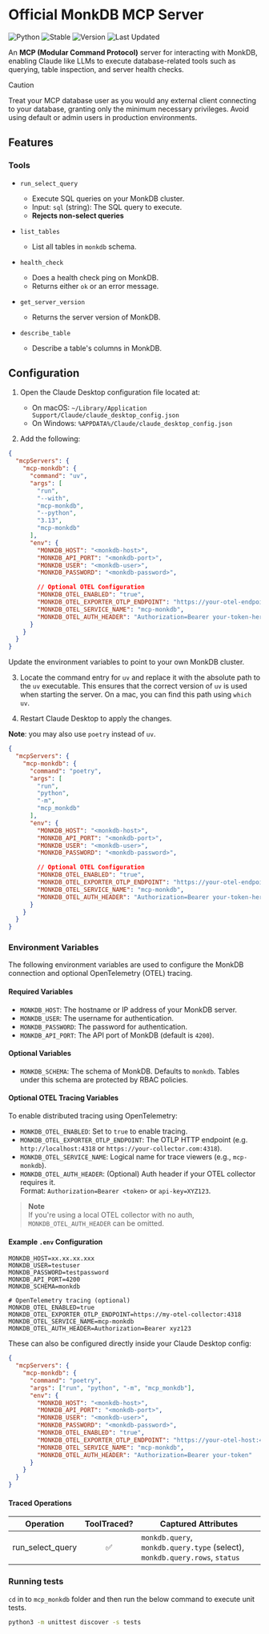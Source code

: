 # Official MonkDB MCP Server

![Python](https://img.shields.io/badge/Python-3.13%2B-3670A0?style=for-the-badge&logo=python&logoColor=ffdd54) ![Stable](https://img.shields.io/badge/stability-stable-brightgreen) ![Version](https://img.shields.io/badge/version-0.2.1-blue) ![Last Updated](https://img.shields.io/badge/last%20updated-July%2001%202025-brightgreen)

An **MCP (Modular Command Protocol)** server for interacting with MonkDB, enabling Claude like LLMs to execute database-related tools such as querying, table inspection, and server health checks.

> [!CAUTION]
> Treat your MCP database user as you would any external client connecting to your database, granting only the minimum necessary privileges. Avoid using default or admin users in production environments.

## Features

### Tools

- `run_select_query`
    - Execute SQL queries on your MonkDB cluster.
    - Input: `sql` (string): The SQL query to execute.
    - **Rejects non-select queries** 

- `list_tables`
    - List all tables in `monkdb` schema.

- `health_check`
    - Does a health check ping on MonkDB.
    - Returns either `ok` or an error message.

- `get_server_version`
    - Returns the server version of MonkDB.

- `describe_table`
    - Describe a table's columns in MonkDB.

## Configuration

1. Open the Claude Desktop configuration file located at:
    - On macOS: `~/Library/Application Support/Claude/claude_desktop_config.json`
    - On Windows: `%APPDATA%/Claude/claude_desktop_config.json`

2. Add the following:

```json
{
  "mcpServers": {
    "mcp-monkdb": {
      "command": "uv",
      "args": [
        "run",
        "--with",
        "mcp-monkdb",
        "--python",
        "3.13",
        "mcp-monkdb"
      ],
      "env": {
        "MONKDB_HOST": "<monkdb-host>",
        "MONKDB_API_PORT": "<monkdb-port>",
        "MONKDB_USER": "<monkdb-user>",
        "MONKDB_PASSWORD": "<monkdb-password>",

        // Optional OTEL Configuration
        "MONKDB_OTEL_ENABLED": "true",
        "MONKDB_OTEL_EXPORTER_OTLP_ENDPOINT": "https://your-otel-endpoint:4318",
        "MONKDB_OTEL_SERVICE_NAME": "mcp-monkdb",
        "MONKDB_OTEL_AUTH_HEADER": "Authorization=Bearer your-token-here"
      }
    }
  }
}
```

Update the environment variables to point to your own MonkDB cluster.

3. Locate the command entry for `uv` and replace it with the absolute path to the `uv` executable. This ensures that the correct version of `uv` is used when starting the server. On a mac, you can find this path using `which uv`.

4. Restart Claude Desktop to apply the changes.

**Note**: you may also use `poetry` instead of `uv`.

```json
{
  "mcpServers": {
    "mcp-monkdb": {
      "command": "poetry",
      "args": [
        "run",
        "python",
        "-m",
        "mcp_monkdb"
      ],
      "env": {
        "MONKDB_HOST": "<monkdb-host>",
        "MONKDB_API_PORT": "<monkdb-port>",
        "MONKDB_USER": "<monkdb-user>",
        "MONKDB_PASSWORD": "<monkdb-password>",

        // Optional OTEL Configuration
        "MONKDB_OTEL_ENABLED": "true",
        "MONKDB_OTEL_EXPORTER_OTLP_ENDPOINT": "https://your-otel-endpoint:4318",
        "MONKDB_OTEL_SERVICE_NAME": "mcp-monkdb",
        "MONKDB_OTEL_AUTH_HEADER": "Authorization=Bearer your-token-here"
      }
    }
  }
}
```


### Environment Variables

The following environment variables are used to configure the MonkDB connection and optional OpenTelemetry (OTEL) tracing.

#### Required Variables

- `MONKDB_HOST`: The hostname or IP address of your MonkDB server.
- `MONKDB_USER`: The username for authentication.
- `MONKDB_PASSWORD`: The password for authentication.
- `MONKDB_API_PORT`: The API port of MonkDB (default is `4200`).

#### Optional Variables

- `MONKDB_SCHEMA`: The schema of MonkDB. Defaults to `monkdb`. Tables under this schema are protected by RBAC policies.

#### Optional OTEL Tracing Variables

To enable distributed tracing using OpenTelemetry:

- `MONKDB_OTEL_ENABLED`: Set to `true` to enable tracing.
- `MONKDB_OTEL_EXPORTER_OTLP_ENDPOINT`: The OTLP HTTP endpoint (e.g. `http://localhost:4318` or `https://your-collector.com:4318`).
- `MONKDB_OTEL_SERVICE_NAME`: Logical name for trace viewers (e.g., `mcp-monkdb`).
- `MONKDB_OTEL_AUTH_HEADER`: (Optional) Auth header if your OTEL collector requires it.  
  Format: `Authorization=Bearer <token>` or `api-key=XYZ123`.

> **Note**  
> If you're using a local OTEL collector with no auth, `MONKDB_OTEL_AUTH_HEADER` can be omitted.

#### Example `.env` Configuration

```env
MONKDB_HOST=xx.xx.xx.xxx
MONKDB_USER=testuser
MONKDB_PASSWORD=testpassword
MONKDB_API_PORT=4200
MONKDB_SCHEMA=monkdb

# OpenTelemetry tracing (optional)
MONKDB_OTEL_ENABLED=true
MONKDB_OTEL_EXPORTER_OTLP_ENDPOINT=https://my-otel-collector:4318
MONKDB_OTEL_SERVICE_NAME=mcp-monkdb
MONKDB_OTEL_AUTH_HEADER=Authorization=Bearer xyz123
```

These can also be configured directly inside your Claude Desktop config:

```json
{
  "mcpServers": {
    "mcp-monkdb": {
      "command": "poetry",
      "args": ["run", "python", "-m", "mcp_monkdb"],
      "env": {
        "MONKDB_HOST": "<monkdb-host>",
        "MONKDB_API_PORT": "<monkdb-port>",
        "MONKDB_USER": "<monkdb-user>",
        "MONKDB_PASSWORD": "<monkdb-password>",
        "MONKDB_OTEL_ENABLED": "true",
        "MONKDB_OTEL_EXPORTER_OTLP_ENDPOINT": "https://your-otel-host:4318",
        "MONKDB_OTEL_SERVICE_NAME": "mcp-monkdb",
        "MONKDB_OTEL_AUTH_HEADER": "Authorization=Bearer your-token"
      }
    }
  }
}
```

#### Traced Operations

| Operation           | ToolTraced? | Captured Attributes                                  |
|---------------------|:-----------:|------------------------------------------------------|
| run_select_query    | ✅          | `monkdb.query`, `monkdb.query.type` (select), `monkdb.query.rows`, `status` |


### Running tests

`cd` in to `mcp_monkdb` folder and then run the below command to execute unit tests.

```bash
python3 -m unittest discover -s tests 
```